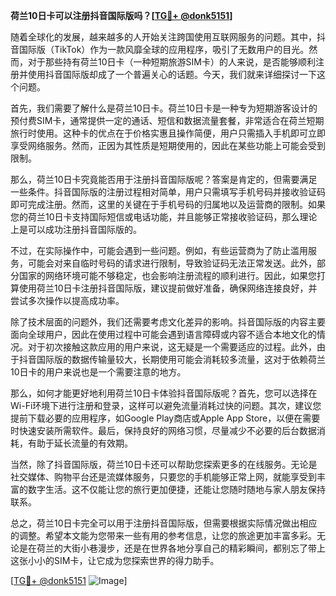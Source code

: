 **荷兰10日卡可以注册抖音国际版吗？[[TG💪+ @donk5151](https://t.me/s/donk5151)]**

随着全球化的发展，越来越多的人开始关注跨国使用互联网服务的问题。其中，抖音国际版（TikTok）作为一款风靡全球的应用程序，吸引了无数用户的目光。然而，对于那些持有荷兰10日卡（一种短期旅游SIM卡）的人来说，是否能够顺利注册并使用抖音国际版却成了一个普遍关心的话题。今天，我们就来详细探讨一下这个问题。

首先，我们需要了解什么是荷兰10日卡。荷兰10日卡是一种专为短期游客设计的预付费SIM卡，通常提供一定的通话、短信和数据流量套餐，非常适合在荷兰短期旅行时使用。这种卡的优点在于价格实惠且操作简便，用户只需插入手机即可立即享受网络服务。然而，正因为其性质是短期使用的，因此在某些功能上可能会受到限制。

那么，荷兰10日卡究竟能否用于注册抖音国际版呢？答案是肯定的，但需要满足一些条件。抖音国际版的注册过程相对简单，用户只需填写手机号码并接收验证码即可完成注册。然而，这里的关键在于手机号码的归属地以及运营商的限制。如果您的荷兰10日卡支持国际短信或电话功能，并且能够正常接收验证码，那么理论上是可以成功注册抖音国际版的。

不过，在实际操作中，可能会遇到一些问题。例如，有些运营商为了防止滥用服务，可能会对来自临时号码的请求进行限制，导致验证码无法正常发送。此外，部分国家的网络环境可能不够稳定，也会影响注册流程的顺利进行。因此，如果您打算使用荷兰10日卡注册抖音国际版，建议提前做好准备，确保网络连接良好，并尝试多次操作以提高成功率。

除了技术层面的问题外，我们还需要考虑文化差异的影响。抖音国际版的内容主要面向全球用户，因此在使用过程中可能会遇到语言障碍或内容不适合本地文化的情况。对于初次接触这款应用的用户来说，这无疑是一个需要适应的过程。此外，由于抖音国际版的数据传输量较大，长期使用可能会消耗较多流量，这对于依赖荷兰10日卡的用户来说也是一个需要注意的地方。

那么，如何才能更好地利用荷兰10日卡体验抖音国际版呢？首先，您可以选择在Wi-Fi环境下进行注册和登录，这样可以避免流量消耗过快的问题。其次，建议您提前下载必要的应用程序，如Google Play商店或Apple App Store，以便在需要时快速安装所需软件。最后，保持良好的网络习惯，尽量减少不必要的后台数据消耗，有助于延长流量的有效期。

当然，除了抖音国际版，荷兰10日卡还可以帮助您探索更多的在线服务。无论是社交媒体、购物平台还是流媒体服务，只要您的手机能够正常上网，就能享受到丰富的数字生活。这不仅能让您的旅行更加便捷，还能让您随时随地与家人朋友保持联系。

总之，荷兰10日卡完全可以用于注册抖音国际版，但需要根据实际情况做出相应的调整。希望本文能为您带来一些有用的参考信息，让您的旅途更加丰富多彩。无论是在荷兰的大街小巷漫步，还是在世界各地分享自己的精彩瞬间，都别忘了带上这张小小的SIM卡，让它成为您探索世界的得力助手。

[[TG💪+ @donk5151](https://t.me/s/donk5151) ![Image](https://i.postimg.cc/rwNCRYN7/Snipaste-2025-04-30-17-27-05.png)]